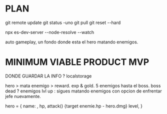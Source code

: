# PLAN

git remote update
git status -uno
git pull
git reset --hard

npx es-dev-server --node-resolve --watch

auto gameplay, un fondo donde esta el hero matando enemigos.

# MINIMUM VIABLE PRODUCT MVP

DONDE GUARDAR LA INFO ? localstorage

hero > mata enemigo > reward. exp & gold.
5 enemigos hasta el boss.
boss dead ? enemigos lvl up : sigues matando enemigos con opcion de enfrentar jefe nuevamente.

hero = {
name: ,
hp,
attack() {target enemie.hp - hero.dmg}
level,
}
